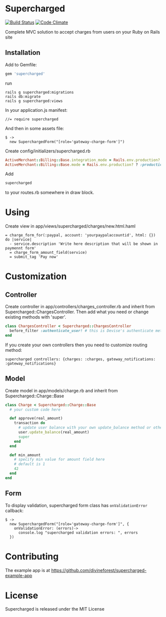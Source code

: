 # Supercharged

[![Build Status](https://travis-ci.org/divineforest/supercharged.png?branch=master)](https://travis-ci.org/divineforest/supercharged)
[![Code Climate](https://codeclimate.com/github/divineforest/supercharged.png)](https://codeclimate.com/github/divineforest/supercharged)

Complete MVC solution to accept charges from users on your Ruby on Rails site

## Installation

Add to Gemfile:

```ruby
gem 'supercharged'
```

run

    rails g supercharged:migrations
    rails db:migrate
    rails g supercharged:views

In your application.js manifest:

```
//= require supercharged
```

And then in some assets file:

```
$ ->
  new SuperchargedForm("[role='gateway-charge-form']")
```

Create config/initializers/supercharged.rb

```ruby
ActiveMerchant::Billing::Base.integration_mode = Rails.env.production? ? :production : :test
ActiveMerchant::Billing::Base.mode = Rails.env.production? ? :production : :test
```

Add

```ruby
supercharged
```

to your routes.rb somewhere in draw block.

# Using

Create view in app/views/supercharged/charges/new.html.haml

```haml
= charge_form_for(:paypal, account: 'yourpaypalaccountid', html: {}) do |service|
  - service.description 'Write here description that will be shown in paymennt form'
  = charge_form_amount_field(service)
  = submit_tag 'Pay now'
```

# Customization

## Controller

Create controller in app/controllers/charges_controller.rb and inherit from Supercharged::ChargesController.
Then add what you need or change existing methods with 'super'.

```ruby
class ChargesController < Supercharged::ChargesController
  before_filter :authenticate_user! # this is Devise's authenticate method
end
```

If you create your own controllers then you need to customize routing method:

```
supercharged controllers: {charges: :charges, gateway_notifications: :gateway_notifications}
```

## Model

Create model in app/models/charge.rb and inherit from Supercharged::Charge::Base

```ruby
class Charge < Supercharged::Charge::Base
  # your custom code here

  def approve(real_amount)
    transaction do
      # update user balance with your own update_balance method or other things you want to do after charged approved
      user.update_balance(real_amount)
      super
    end
  end

  def min_amount
    # specify min value for amount field here
    # default is 1
    42
  end
end
```

## Form

To display validation, supercharged form class has `onValidationError` callback:

```
$ ->
  new SuperchargedForm("[role='gateway-charge-form']", {
    onValidationError: (errors)->
      console.log "supercharged validation errors: ", errors
  })
```

# Contributing

The example app is at https://github.com/divineforest/supercharged-example-app

# License

Supercharged is released under the MIT License
